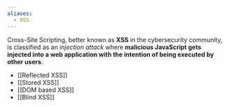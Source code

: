 ```yaml
---
aliases:
  - XSS
---
```

Cross-Site Scripting, better known as **XSS** in the cybersecurity community, is classified as an *injection attack* where **malicious JavaScript gets injected into a web application with the intention of being executed by other users**. 

- [[Reflected XSS]]
- [[Stored XSS]]
- [[DOM based XSS]]
- [[Blind XSS]]